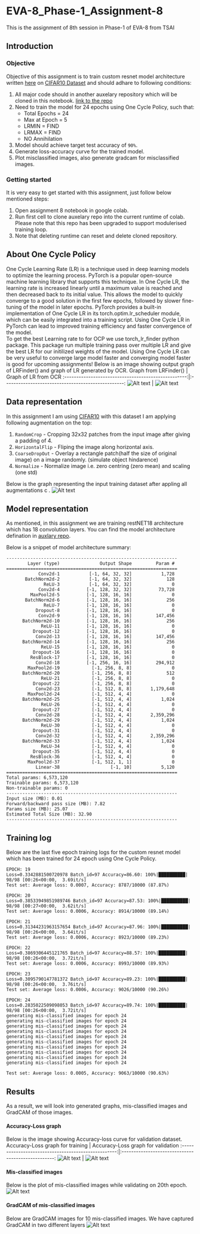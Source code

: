 # EVA-8_Phase-1_Assignment-8

This is the assignment of 8th session in Phase-1 of EVA-8 from TSAI

## Introduction

### Objective
Objective of this assignment is to train custom resnet model architecture written [here](https://github.com/devdastl/eva8_source/blob/main/models/custom_resnet.py) on [CIFAR10 Dataset](http://yann.lecun.com/exdb/mnist/) and should adhare to following conditions:
1. All major code should in another auxelary repository which will be cloned in this notebook. [link to the repo](https://github.com/devdastl/eva8_source)
2. Need to train the model for 24 epochs using One Cycle Policy, such that:
    - Total Epochs = 24 
    - Max at Epoch = 5
    - LRMIN = FIND
    - LRMAX = FIND
    - NO Annihilation
4. Model should achieve target test accuracy of `90%`.
6. Generate loss-accuracy curve for the trained model.
7. Plot misclassified images, also generate gradcam for misclassified images.

### Getting started
It is very easy to get started with this assignment, just follow below mentioned steps:
1. Open assignment 8 notebook in google colab.
2. Run first cell to clone auxelary repo into the current runtime of colab. Please note that this repo has been upgraded to support modulerised training loop.
4. Note that deleting runtime can reset and delete cloned repository.

## About One Cycle Policy
One Cycle Learning Rate (LR) is a technique used in deep learning models to optimize the learning process. PyTorch is a popular open-source machine learning library that supports this technique. In One Cycle LR, the learning rate is increased linearly until a maximum value is reached and then decreased back to its initial value. This allows the model to quickly converge to a good solution in the first few epochs, followed by slower fine-tuning of the model in later epochs. PyTorch provides a built-in implementation of One Cycle LR in its torch.optim.lr_scheduler module, which can be easily integrated into a training script. Using One Cycle LR in PyTorch can lead to improved training efficiency and faster convergence of the model.
<br>
To get the best Learning rate to for OCP we use torch_lr_finder python package. This package run multiple training pass over multiple LR and give the best LR for our initilized weights of the model.
Using One Cycle LR can be very useful to converge large model faster and converging model faster is good for upcoming assignments! Below is an image showing output graph of LRFinder() and graph of LR generated by OCR.
Graph from LRFinder()                     | Graph of LR from OCR
:---------------------------------------------------:|:--------------------------------------------------:
![Alt text](report/lrf_8.png?raw=true "")  | ![Alt text](report/ocp_8.JPG?raw=true "")


## Data representation
In this assignment I am using [CIFAR10](https://www.cs.toronto.edu/~kriz/cifar.html) with this dataset I am applying following augmentation on the top:
1. `RandomCrop` - Cropping 32x32 patches from the input image after giving a padding of 4.
1. `HorizontalFlip` - Fliping the image along horizontal axis.
3. `CoarseDropOut` - Overlay a rectangle patch(half the size of original image) on a image randomly. (simulate object hindarence)
6. `Normalize` - Normalize image i.e. zero centring (zero mean) and scaling (one std)

Below is the graph representing the input training dataset after appling all augmentations c .
![Alt text](report/data_6.JPG?raw=true "model architecture")

## Model representation
As mentioned, in this assignment we are training restNET18 architecture which has 18 convolution layers. You can find the model architecture defination in [auxlary repo](https://github.com/devdastl/eva8_source/blob/main/models/resnet.py).

Below is a snippet of model architecture summary:
```
----------------------------------------------------------------
        Layer (type)               Output Shape         Param #
================================================================
            Conv2d-1           [-1, 64, 32, 32]           1,728
       BatchNorm2d-2           [-1, 64, 32, 32]             128
              ReLU-3           [-1, 64, 32, 32]               0
            Conv2d-4          [-1, 128, 32, 32]          73,728
         MaxPool2d-5          [-1, 128, 16, 16]               0
       BatchNorm2d-6          [-1, 128, 16, 16]             256
              ReLU-7          [-1, 128, 16, 16]               0
           Dropout-8          [-1, 128, 16, 16]               0
            Conv2d-9          [-1, 128, 16, 16]         147,456
      BatchNorm2d-10          [-1, 128, 16, 16]             256
             ReLU-11          [-1, 128, 16, 16]               0
          Dropout-12          [-1, 128, 16, 16]               0
           Conv2d-13          [-1, 128, 16, 16]         147,456
      BatchNorm2d-14          [-1, 128, 16, 16]             256
             ReLU-15          [-1, 128, 16, 16]               0
          Dropout-16          [-1, 128, 16, 16]               0
         ResBlock-17          [-1, 128, 16, 16]               0
           Conv2d-18          [-1, 256, 16, 16]         294,912
        MaxPool2d-19            [-1, 256, 8, 8]               0
      BatchNorm2d-20            [-1, 256, 8, 8]             512
             ReLU-21            [-1, 256, 8, 8]               0
          Dropout-22            [-1, 256, 8, 8]               0
           Conv2d-23            [-1, 512, 8, 8]       1,179,648
        MaxPool2d-24            [-1, 512, 4, 4]               0
      BatchNorm2d-25            [-1, 512, 4, 4]           1,024
             ReLU-26            [-1, 512, 4, 4]               0
          Dropout-27            [-1, 512, 4, 4]               0
           Conv2d-28            [-1, 512, 4, 4]       2,359,296
      BatchNorm2d-29            [-1, 512, 4, 4]           1,024
             ReLU-30            [-1, 512, 4, 4]               0
          Dropout-31            [-1, 512, 4, 4]               0
           Conv2d-32            [-1, 512, 4, 4]       2,359,296
      BatchNorm2d-33            [-1, 512, 4, 4]           1,024
             ReLU-34            [-1, 512, 4, 4]               0
          Dropout-35            [-1, 512, 4, 4]               0
         ResBlock-36            [-1, 512, 4, 4]               0
        MaxPool2d-37            [-1, 512, 1, 1]               0
           Linear-38                   [-1, 10]           5,120
================================================================
Total params: 6,573,120
Trainable params: 6,573,120
Non-trainable params: 0
----------------------------------------------------------------
Input size (MB): 0.01
Forward/backward pass size (MB): 7.82
Params size (MB): 25.07
Estimated Total Size (MB): 32.90
----------------------------------------------------------------
```
## Training log
Below are the last five epoch training logs for the custom resnet model which has been trained for 24 epoch using One Cycle Policy.
```
EPOCH: 19
Loss=0.3342881500720978 Batch_id=97 Accuracy=86.60: 100%|██████████| 98/98 [00:26<00:00,  3.69it/s]
Test set: Average loss: 0.0007, Accuracy: 8787/10000 (87.87%)

EPOCH: 20
Loss=0.38533949851989746 Batch_id=97 Accuracy=87.53: 100%|██████████| 98/98 [00:27<00:00,  3.62it/s]
Test set: Average loss: 0.0006, Accuracy: 8914/10000 (89.14%)

EPOCH: 21
Loss=0.31344231963157654 Batch_id=97 Accuracy=87.96: 100%|██████████| 98/98 [00:26<00:00,  3.64it/s]
Test set: Average loss: 0.0006, Accuracy: 8923/10000 (89.23%)

EPOCH: 22
Loss=0.3869306445121765 Batch_id=97 Accuracy=88.57: 100%|██████████| 98/98 [00:26<00:00,  3.72it/s]
Test set: Average loss: 0.0006, Accuracy: 8993/10000 (89.93%)

EPOCH: 23
Loss=0.3095790147781372 Batch_id=97 Accuracy=89.23: 100%|██████████| 98/98 [00:26<00:00,  3.76it/s]
Test set: Average loss: 0.0006, Accuracy: 9026/10000 (90.26%)

EPOCH: 24
Loss=0.2835022509098053 Batch_id=97 Accuracy=89.74: 100%|██████████| 98/98 [00:26<00:00,  3.72it/s]
generating mis-classified images for epoch 24
generating mis-classified images for epoch 24
generating mis-classified images for epoch 24
generating mis-classified images for epoch 24
generating mis-classified images for epoch 24
generating mis-classified images for epoch 24
generating mis-classified images for epoch 24
generating mis-classified images for epoch 24
generating mis-classified images for epoch 24
generating mis-classified images for epoch 24

Test set: Average loss: 0.0005, Accuracy: 9063/10000 (90.63%)
```
## Results
As a result, we will look into generated graphs, mis-classified images and GradCAM of those images.

#### Accuracy-Loss graph
Below is the image showing Accuracy-loss curve for validation dataset.
Accuracy-Loss graph for training                     | Accuracy-Loss graph for validation
:---------------------------------------------------:|:--------------------------------------------------:
![Alt text](report/graph_train_8.png?raw=true "")  | ![Alt text](report/graph_eval_8.png?raw=true "")

#### Mis-classified images
Below is the plot of mis-classified images while validating on 20th epoch.
![Alt text](report/misclassified_8.png?raw=true "")


#### GradCAM of mis-classified images
Below are GradCAM images for 10 mis-classified images. We have captured GradCAM in two different layers
![Alt text](report/misclassified_grad_8.png?raw=true "")
